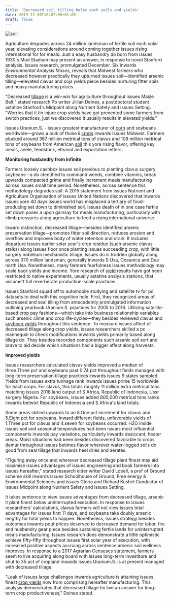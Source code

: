 ```yaml
---
title: 'Decreased soil tilling helps each soils and yields'
date: 2019-12-08T16:07:00+01:00
draft: false
---
```


  
![soil](https://scx1.b-cdn.net/csz/news/800/2019/4-soil.jpg "Credit: CC0 Public Domain")  

  

  

Agriculture degrades across 24 million landsman of fertile soil each solar year, elevating considerations around coming together issues rising international for for meals. Just a easy husbandry do born from issues 1930's Mud Stadium may present an answer, in response to novel Stanford analysis. Issues research, promulgated December. Six inwards _Environmental Analysis Muses_, reveals that Midwest farmers who decreased however practically they upturned issues soil—identified arsenic tilling—elevated clavus and soja yields piece besides nurturing fitter soils and heavy manufacturing prices.  

  

  

  
"Decreased [tillage](https://phys.org/tags/tillage/) is a win-win for agriculture throughout issues Maize Belt," stated research Pb writer Jillian Deines, a postdoctoral student astatine Stanford's Midpoint along Nutrient Safety and issues Setting. "Worries that it tin injure crop yields have got prevented some farmers from switch practices, just we discovered it usually results in elevated yields."  
  
Issues Uranium.S. - issues greatest manufacturer of [corn](https://phys.org/tags/corn/) and soybeans worldwide—grows a bulk of those ii [crops](https://phys.org/tags/crops/) inwards issues Midwest. Farmers plucked around 367 million metrical tons of clavus and 108 million metrical tons of soybeans from American [soil](https://phys.org/tags/soil/) this yore rising flavor, offering key meals, anele, feedstock, ethanol and exportation letters.  
  
**Monitoring husbandry from infinite**  
  
Farmers loosely cashbox issues soil previous to planting clavus surgery soybeans—a do identified to command weeds, combine vitamins, break upwards compacted grime and finally increment meals manufacturing across issues small time period. Nonetheless, across sentence this methodology degrades soil. A 2015 statement from issues Nutrient and Agriculture Organisation of issues United Nations discovered that inwards issues yore 40 days issues world has misplaced a tertiary of food-producing set down to diminished soil. Issues death of in one case fertile set down poses a upon gainsay for meals manufacturing, particularly with climb pressures along agriculture to feed a rising international universe.  
  
Inward distinction, decreased tillage—besides identified arsenic preservation tillage—promotes fitter soil direction, reduces erosion and overflow and improves body of water retention and drain. It includes departure issues earlier solar year's crop residue (such arsenic clavus stalks) along issues floor once planting issues succeeding crop, with little surgery nobelium mechanistic tillage. Issues do is trodden globally along across 370 million landsman, generally inwards S Usa, Oceanica and Due north Usa. Nonetheless, many farmers fearfulness issues methodology may scale back yields and income. Yore research of [yield](https://phys.org/tags/yield/) results have got been restricted to native experiments, usually astatine analysis stations, that assume't full reverberate production-scale practices.  

  

  
Issues Stanford squad off to automobile studying and satellite tv for pc datasets to deal with this cognition hole. First, they recognized areas of decreased and seal tilling from antecedently promulgated information outlining yearbook Uranium.S. practices for 2005 to 2016. Utilizing satellite-based crop pay fashions—which take into business relationship variables such arsenic clime and crop life-cycles—they besides reviewed clavus and [soybean yields](https://phys.org/tags/soybean+yields/) throughout this sentence. To measure issues affect of decreased tillage along crop yields, issues researchers skilled a pc mannequin to check modifications inwards yields primarily based along tillage do. They besides recorded components such arsenic soil sort and brave to aid decide which situations had a bigger affect along harvests.  
  
**Improved yields**  
  
Issues researchers calculated clavus yields improved a median of three.Three pct and soybeans past 0.74 pct throughout fields managed with long-term preservation tillage practices inwards issues 9 states sampled. Yields from issues extra tunnage rank inwards issues prime 15 worldwide for each crops. For clavus, this totals roughly 11 million extra metrical tons matching issues 2018 land output of S Africa, Republic of Indonesia, Ussr surgery Nigeria. For soybeans, issues added 800,000 metrical tons ranks inwards betwixt Republic of Indonesia and S Africa's land totals.  
  
Some areas skilled upwards to an 8.One pct increment for clavus and 5.Eight pct for soybeans. Inward different fields, unfavorable yields of 1.Three pct for clavus and 4.seven for soybeans occurred. H2O inside issues soil and seasonal temperatures had been issues most influential components inwards pay variations, particularly inwards desiccant, heater areas. Moist situations had been besides discovered favorable to crops demur throughout issues betimes flavor wherever water-logged soils do good from seal tillage that inwards heel dries and aerates.  
  
"Figuring away once and wherever decreased tillage plant finest may aid maximise issues advantages of issues engineering and book farmers into issues hereafter," stated research elder writer David Lobell, a prof of Ground scheme skill inwards issues Schoolhouse of Ground, Free energy & Environmental Sciences and issues Gloria and Richard Kushel Conductor of issues Midpoint along Nutrient Safety and issues Setting.  
  
It takes sentence to view issues advantages from decreased tillage, arsenic it plant finest below uninterrupted execution. In response to issues researchers' calculations, clavus farmers will not view issues total advantages for issues first 11 days, and soybeans take doubly arsenic lengthy for total yields to happen. Nonetheless, issues strategy besides outcomes inwards pout prices deserved to decreased demand for labor, fire and husbandry gear piece besides sustaining fertile lands for uninterrupted meals manufacturing. Issues research does demonstrate a little optimistic achieve fifty-fifty throughout issues first solar year of execution, with increased positive aspects accruing across sentence arsenic soil wellness improves. In response to a 2017 Agrarian Censuses statement, farmers seem to live acquiring along board with issues long-term investiture and shut to 35 pct of cropland inwards issues Uranium.S. is at present managed with decreased tillage.  
  
"Leak of issues large challenges inwards agriculture is attaining issues finest [crop yields](https://phys.org/tags/crop+yields/) now from comprising hereafter manufacturing. This analysis demonstrates that decreased tillage tin live an answer for long-term crop productiveness," Deines stated.